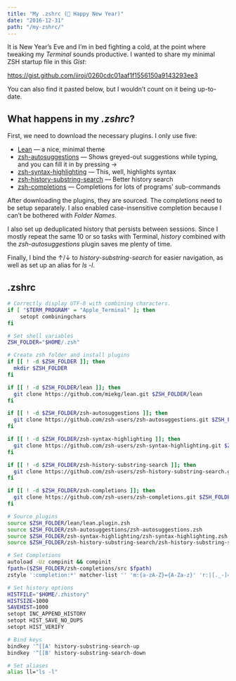 ```yaml
---
title: "My .zshrc (🍾 Happy New Year)"
date: "2016-12-31"
path: "/my-zshrc/"
---
```


It is New Year’s Eve and I’m in bed fighting a cold, at the point where tweaking my _Terminal_ sounds productive. I wanted to share my minimal ZSH startup file in this _Gist_:

https://gist.github.com/iiroj/0260cdc01aaf1f1556150a9143293ee3

You can also find it pasted below, but I wouldn’t count on it being up-to-date.

## What happens in my _.zshrc_?

First, we need to download the necessary plugins. I only use five:

* [Lean](https://github.com/miekg/lean) — a nice, minimal theme
* [zsh-autosuggestions](https://github.com/zsh-users/zsh-autosuggestions) —  Shows greyed-out suggestions while typing, and you can fill it in by pressing →
* [zsh-syntax-highlighting](https://github.com/zsh-users/zsh-syntax-highlighting) — This, well, highlights syntax
* [zsh-history-substring-search](https://github.com/zsh-users/zsh-history-substring-search) — Better history search
* [zsh-completions](https://github.com/zsh-users/zsh-completions) — Completions for lots of programs’ sub-commands

After downloading the plugins, they are sourced. The completions need to be setup separately. I also enabled case-insensitive completion because I can’t be bothered with _Folder Names_.

I also set up deduplicated history that persists between sessions. Since I mostly repeat the same 10 or so tasks with Terminal, _history_ combined with the _zsh-autosuggestions_ plugin saves me plenty of time.

Finally, I bind the ↑/↓ to _history-substring-search_ for easier navigation, as well as set up an alias for _ls -l_.

## .zshrc

````bash
# Correctly display UTF-8 with combining characters.
if [ "$TERM_PROGRAM" = "Apple_Terminal" ]; then
	setopt combiningchars
fi

# Set shell variables
ZSH_FOLDER="$HOME/.zsh"

# Create zsh folder and install plugins
if [[ ! -d $ZSH_FOLDER ]]; then
  mkdir $ZSH_FOLDER
fi

if [[ ! -d $ZSH_FOLDER/lean ]]; then
  git clone https://github.com/miekg/lean.git $ZSH_FOLDER/lean
fi

if [[ ! -d $ZSH_FOLDER/zsh-autosuggestions ]]; then
  git clone https://github.com/zsh-users/zsh-autosuggestions.git $ZSH_FOLDER/zsh-autosuggestions
fi

if [[ ! -d $ZSH_FOLDER/zsh-syntax-highlighting ]]; then
  git clone https://github.com/zsh-users/zsh-syntax-highlighting.git $ZSH_FOLDER/zsh-syntax-highlighting
fi

if [[ ! -d $ZSH_FOLDER/zsh-history-substring-search ]]; then
  git clone https://github.com/zsh-users/zsh-history-substring-search.git $ZSH_FOLDER/zsh-history-substring-search
fi

if [[ ! -d $ZSH_FOLDER/zsh-completions ]]; then
  git clone https://github.com/zsh-users/zsh-completions.git $ZSH_FOLDER/zsh-completions
fi

# Source plugins
source $ZSH_FOLDER/lean/lean.plugin.zsh
source $ZSH_FOLDER/zsh-autosuggestions/zsh-autosuggestions.zsh
source $ZSH_FOLDER/zsh-syntax-highlighting/zsh-syntax-highlighting.zsh
source $ZSH_FOLDER/zsh-history-substring-search/zsh-history-substring-search.zsh

# Set Completions
autoload -Uz compinit && compinit
fpath=($ZSH_FOLDER/zsh-completions/src $fpath)
zstyle ':completion:*' matcher-list '' 'm:{a-zA-Z}={A-Za-z}' 'r:|[._-]=* r:|=*' 'l:|=* r:|=*'

# Set history options
HISTFILE="$HOME/.zhistory"
HISTSIZE=1000
SAVEHIST=1000
setopt INC_APPEND_HISTORY
setopt HIST_SAVE_NO_DUPS
setopt HIST_VERIFY

# Bind keys
bindkey '^[[A' history-substring-search-up
bindkey '^[[B' history-substring-search-down

# Set aliases
alias ll="ls -l"
````

